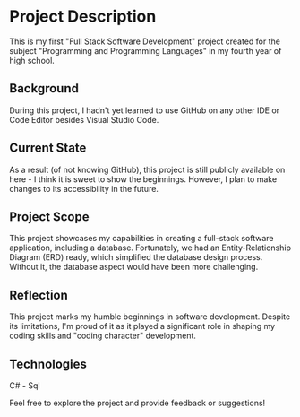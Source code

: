 # Project Description

This is my first "Full Stack Software Development" project created for the subject "Programming and Programming Languages" in my fourth year of high school.

## Background
During this project, I hadn't yet learned to use GitHub on any other IDE or Code Editor besides Visual Studio Code.

## Current State
As a result (of not knowing GitHub), this project is still publicly available on here - I think it is sweet to show the beginnings. However, I plan to make changes to its accessibility in the future.

## Project Scope
This project showcases my capabilities in creating a full-stack software application, including a database. Fortunately, we had an Entity-Relationship Diagram (ERD) ready, which simplified the database design process. Without it, the database aspect would have been more challenging.

## Reflection
This project marks my humble beginnings in software development. Despite its limitations, I'm proud of it as it played a significant role in shaping my coding skills and "coding character" development.

## Technologies
C# - Sql 

Feel free to explore the project and provide feedback or suggestions!
